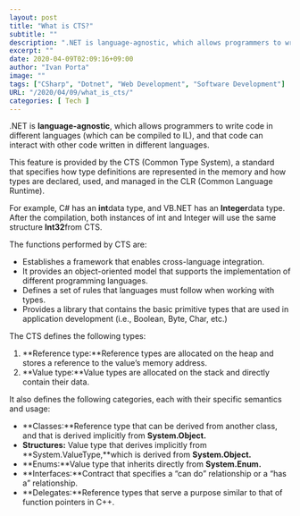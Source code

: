 ```yaml
---
layout: post
title: "What is CTS?"
subtitle: ""
description: ".NET is language-agnostic, which allows programmers to write code in different languages (which can be compiled to IL), and that code can interact with other code written in different languages..."
excerpt: ""
date: 2020-04-09T02:09:16+09:00
author: "Ivan Porta"
image: ""
tags: ["CSharp", "Dotnet", "Web Development", "Software Development"]
URL: "/2020/04/09/what_is_cts/"
categories: [ Tech ]
---
```


.NET is **language-agnostic**, which allows programmers to write code in different languages (which can be compiled to IL), and that code can interact with other code written in different languages.

This feature is provided by the CTS (Common Type System), a standard that specifies how type definitions are represented in the memory and how types are declared, used, and managed in the CLR (Common Language Runtime).

For example, C# has an **int**data type, and VB.NET has an **Integer**data type. After the compilation, both instances of int and Integer will use the same structure **Int32**from CTS.

The functions performed by CTS are:

- Establishes a framework that enables cross-language integration.
- It provides an object-oriented model that supports the implementation of different programming languages.
- Defines a set of rules that languages must follow when working with types.
- Provides a library that contains the basic primitive types that are used in application development (i.e., Boolean, Byte, Char, etc.)

The CTS defines the following types:

1. **Reference type:**Reference types are allocated on the heap and stores a reference to the value’s memory address.
2. **Value type:**Value types are allocated on the stack and directly contain their data.

It also defines the following categories, each with their specific semantics and usage:

- **Classes:**Reference type that can be derived from another class, and that is derived implicitly from **System.Object.**
- **Structures:** Value type that derives implicitly from **System.ValueType,**which is derived from **System.Object.**
- **Enums:**Value type that inherits directly from **System.Enum.**
- **Interfaces:**Contract that specifies a “can do” relationship or a “has a” relationship.
- **Delegates:**Reference types that serve a purpose similar to that of function pointers in C++.
